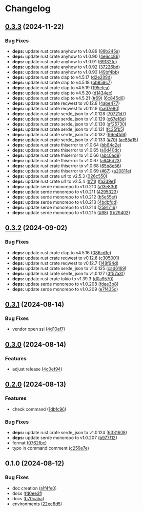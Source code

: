 # Changelog

## [0.3.3](https://github.com/LunchTimeCode/hay/compare/v0.3.2...v0.3.3) (2024-11-22)


### Bug Fixes

* **deps:** update rust crate anyhow to v1.0.89 ([88b245a](https://github.com/LunchTimeCode/hay/commit/88b245aaa456b939645afde40b12bb212ee54134))
* **deps:** update rust crate anyhow to v1.0.90 ([4e6cc86](https://github.com/LunchTimeCode/hay/commit/4e6cc86156f31ae08123367d3120fecd254ec5bf))
* **deps:** update rust crate anyhow to v1.0.91 ([69132fc](https://github.com/LunchTimeCode/hay/commit/69132fcf2d02b47bebcc52e24bbb7bea4b8af504))
* **deps:** update rust crate anyhow to v1.0.92 ([37226bd](https://github.com/LunchTimeCode/hay/commit/37226bdbc3950b931c74215cad5fdf1e6f09ae1d))
* **deps:** update rust crate anyhow to v1.0.93 ([49bf4bb](https://github.com/LunchTimeCode/hay/commit/49bf4bb73e418acb15bce888a3b99f0afa28c617))
* **deps:** update rust crate clap to v4.5.17 ([d2e289d](https://github.com/LunchTimeCode/hay/commit/d2e289d75d09ad67e6f5c9b9c8d096940195faf6))
* **deps:** update rust crate clap to v4.5.18 ([bb859c7](https://github.com/LunchTimeCode/hay/commit/bb859c77da4aaa1bff21e017ba1baf59fb811376))
* **deps:** update rust crate clap to v4.5.19 ([195efea](https://github.com/LunchTimeCode/hay/commit/195efeaebe83a65c65d6fa0d6a25689f96edcd77))
* **deps:** update rust crate clap to v4.5.20 ([d1434ec](https://github.com/LunchTimeCode/hay/commit/d1434ec2823db262fd318b1935543d8c1ec4d327))
* **deps:** update rust crate clap to v4.5.21 ([#69](https://github.com/LunchTimeCode/hay/issues/69)) ([6c845d0](https://github.com/LunchTimeCode/hay/commit/6c845d029565e3ba62f463707b5bf23bbea6e6ba))
* **deps:** update rust crate reqwest to v0.12.8 ([4abe477](https://github.com/LunchTimeCode/hay/commit/4abe4774c2e3c678d903d02c122ac5de76f6764f))
* **deps:** update rust crate reqwest to v0.12.9 ([ba07e80](https://github.com/LunchTimeCode/hay/commit/ba07e80c5b0b9f94f5f02c11171de662a1b01327))
* **deps:** update rust crate serde_json to v1.0.128 ([70721d7](https://github.com/LunchTimeCode/hay/commit/70721d7f4cdc905bcc2e15abc33d8f848a87ae5f))
* **deps:** update rust crate serde_json to v1.0.129 ([c67ef8d](https://github.com/LunchTimeCode/hay/commit/c67ef8dcc12a2222df8b412ef263fe0f2b5f8a4b))
* **deps:** update rust crate serde_json to v1.0.130 ([af25730](https://github.com/LunchTimeCode/hay/commit/af25730661d3005b776d34c0dee6e619dc95fd15))
* **deps:** update rust crate serde_json to v1.0.131 ([fc35fb5](https://github.com/LunchTimeCode/hay/commit/fc35fb555bd6c9f4a5c5b4f1f6fffdf37c71772a))
* **deps:** update rust crate serde_json to v1.0.132 ([96e4fd6](https://github.com/LunchTimeCode/hay/commit/96e4fd65a29d75032697750b822c5817d1ef4eae))
* **deps:** update rust crate serde_json to v1.0.133 ([#70](https://github.com/LunchTimeCode/hay/issues/70)) ([ae85a15](https://github.com/LunchTimeCode/hay/commit/ae85a15d9a5c6fb6916a6ba42fd03ab1f8b94718))
* **deps:** update rust crate thiserror to v1.0.64 ([bb64c2e](https://github.com/LunchTimeCode/hay/commit/bb64c2e8a08163d563c70e3e1a27c33b7678c2ff))
* **deps:** update rust crate thiserror to v1.0.65 ([a0d40dc](https://github.com/LunchTimeCode/hay/commit/a0d40dc4dedb9d59e3a6d67b79cf48299c56f847))
* **deps:** update rust crate thiserror to v1.0.66 ([abc0ad9](https://github.com/LunchTimeCode/hay/commit/abc0ad957864961739cf69e2558e2f7b03f1f614))
* **deps:** update rust crate thiserror to v1.0.67 ([a646d23](https://github.com/LunchTimeCode/hay/commit/a646d2305cd74e8a4767f4308d2da86561157bf4))
* **deps:** update rust crate thiserror to v1.0.68 ([65b8e56](https://github.com/LunchTimeCode/hay/commit/65b8e567c17b151fe5996314be89ef6be10e81a1))
* **deps:** update rust crate thiserror to v1.0.69 ([#67](https://github.com/LunchTimeCode/hay/issues/67)) ([a20811e](https://github.com/LunchTimeCode/hay/commit/a20811e4dff178d2f28f57bcb1f1da04d0360288))
* **deps:** update rust crate url to v2.5.3 ([026c550](https://github.com/LunchTimeCode/hay/commit/026c55085c97e832df83a900df0abac537c987e9))
* **deps:** update rust crate url to v2.5.4 ([#71](https://github.com/LunchTimeCode/hay/issues/71)) ([fa339e1](https://github.com/LunchTimeCode/hay/commit/fa339e13d3bf2df5d952c338cb1dcbd4a2332e0d))
* **deps:** update serde monorepo to v1.0.210 ([a13e83d](https://github.com/LunchTimeCode/hay/commit/a13e83d21df3d8a70abdbdecb145078080897890))
* **deps:** update serde monorepo to v1.0.211 ([4295323](https://github.com/LunchTimeCode/hay/commit/4295323d88264e6d7778d0b35be887192f91444d))
* **deps:** update serde monorepo to v1.0.212 ([b5e55ef](https://github.com/LunchTimeCode/hay/commit/b5e55ef554421a61ce1123c969ba89d74156b0ac))
* **deps:** update serde monorepo to v1.0.213 ([4bdbfdd](https://github.com/LunchTimeCode/hay/commit/4bdbfdd48f4b739efa31ae3063c4fa99d0994743))
* **deps:** update serde monorepo to v1.0.214 ([2591716](https://github.com/LunchTimeCode/hay/commit/2591716c521b64c5cc119092eb7b79a356048ef2))
* **deps:** update serde monorepo to v1.0.215 ([#68](https://github.com/LunchTimeCode/hay/issues/68)) ([fb29402](https://github.com/LunchTimeCode/hay/commit/fb2940227f732766e93092d6a8f1656efe6628c8))

## [0.3.2](https://github.com/LunchTimeCode/hay/compare/v0.3.1...v0.3.2) (2024-09-02)


### Bug Fixes

* **deps:** update rust crate clap to v4.5.16 ([086cd1e](https://github.com/LunchTimeCode/hay/commit/086cd1e5fa86685afd8f1e90914bb88c09baed1d))
* **deps:** update rust crate reqwest to v0.12.6 ([c305001](https://github.com/LunchTimeCode/hay/commit/c3050016df2f6bc93f7f5b7c5fb9240ce6620f64))
* **deps:** update rust crate reqwest to v0.12.7 ([148f94d](https://github.com/LunchTimeCode/hay/commit/148f94dedf33a9dcbd649665167f0f2acf662117))
* **deps:** update rust crate serde_json to v1.0.125 ([cad6169](https://github.com/LunchTimeCode/hay/commit/cad6169eeca6ac17db5f02f0f2c309db34bd00d4))
* **deps:** update rust crate serde_json to v1.0.127 ([3f57a31](https://github.com/LunchTimeCode/hay/commit/3f57a313284472187e9984cfb6c2c533ea27d122))
* **deps:** update rust crate tokio to v1.39.3 ([d0a9570](https://github.com/LunchTimeCode/hay/commit/d0a957024c341c2f57fd4efe80282c357a4832f0))
* **deps:** update serde monorepo to v1.0.208 ([fdee3b8](https://github.com/LunchTimeCode/hay/commit/fdee3b8adedb5f4e94ca6d4f409562304b9ced27))
* **deps:** update serde monorepo to v1.0.209 ([e7f435c](https://github.com/LunchTimeCode/hay/commit/e7f435c1ecf0d88a330b093cabe37dff7f1ebe42))

## [0.3.1](https://github.com/LunchTimeCode/hay/compare/v0.3.0...v0.3.1) (2024-08-14)


### Bug Fixes

* vendor open ssl ([4d10af7](https://github.com/LunchTimeCode/hay/commit/4d10af7c4c0d0c26cdd93d950a3d244e24c5bbfb))

## [0.3.0](https://github.com/LunchTimeCode/hay/compare/v0.2.0...v0.3.0) (2024-08-14)


### Features

* adjust release ([4c0ef94](https://github.com/LunchTimeCode/hay/commit/4c0ef94b12dffaac60edee17b4831c45b2dec912))

## [0.2.0](https://github.com/LunchTimeCode/hay/compare/v0.1.0...v0.2.0) (2024-08-13)


### Features

* check command ([1dbfc96](https://github.com/LunchTimeCode/hay/commit/1dbfc9623f23d749dc90cfa48f5e5596f0e7c23d))


### Bug Fixes

* **deps:** update rust crate serde_json to v1.0.124 ([6331608](https://github.com/LunchTimeCode/hay/commit/6331608c7263b72df3a555f8662b810b6a611ad2))
* **deps:** update serde monorepo to v1.0.207 ([b977f12](https://github.com/LunchTimeCode/hay/commit/b977f1223215628dcadcc1f1f8f703485cafcbc7))
* format ([0762fbc](https://github.com/LunchTimeCode/hay/commit/0762fbcaaeae3fc44d6364be4edfe962a2823d67))
* typo in command comment ([c259e7e](https://github.com/LunchTimeCode/hay/commit/c259e7ed6ebe521991a9f54d970b870a50b30be3))

## 0.1.0 (2024-08-12)


### Bug Fixes

* doc creation ([a1f4fe0](https://github.com/LunchTimeCode/hay/commit/a1f4fe093de001c415ce86b67b0ced96a04ad50c))
* docs ([fd0ee3f](https://github.com/LunchTimeCode/hay/commit/fd0ee3f6995b1aa968f8b87dcc2cbcbd4e1495a7))
* docs ([b70caba](https://github.com/LunchTimeCode/hay/commit/b70cabad565b1d1d877a6d843912287d46a55676))
* environments ([22ec8d5](https://github.com/LunchTimeCode/hay/commit/22ec8d5edd8f698a9ae856f24c82466c14cbff29))
